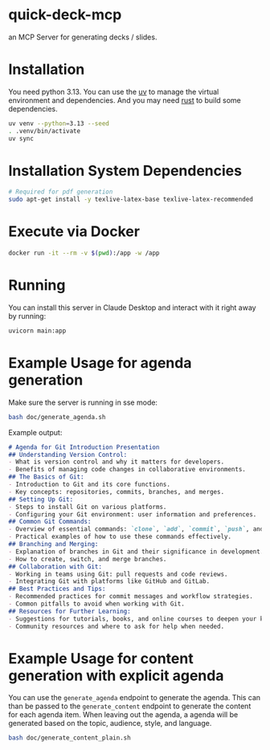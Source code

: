 # quick-deck-mcp
an MCP Server for generating decks / slides.

# Installation
You need python 3.13.
You can use the [uv](https://docs.astral.sh/uv/getting-started/installation/) to manage the virtual environment and dependencies.
And you may need [rust](https://www.rust-lang.org/tools/install) to build some dependencies.
```bash
uv venv --python=3.13 --seed
. .venv/bin/activate
uv sync
```

# Installation System Dependencies
```bash
# Required for pdf generation
sudo apt-get install -y texlive-latex-base texlive-latex-recommended
```

# Execute via Docker
```bash
docker run -it --rm -v $(pwd):/app -w /app
```

# Running
You can install this server in Claude Desktop and interact with it right away by running:
```bash
uvicorn main:app
```
# Example Usage for agenda generation
Make sure the server is running in sse mode:

```bash
bash doc/generate_agenda.sh
```
Example output:
```markdown
# Agenda for Git Introduction Presentation
## Understanding Version Control: 
- What is version control and why it matters for developers.
- Benefits of managing code changes in collaborative environments.
## The Basics of Git:  
- Introduction to Git and its core functions.
- Key concepts: repositories, commits, branches, and merges.
## Setting Up Git: 
- Steps to install Git on various platforms.
- Configuring your Git environment: user information and preferences.
## Common Git Commands: 
- Overview of essential commands: `clone`, `add`, `commit`, `push`, and `pull`.
- Practical examples of how to use these commands effectively.
## Branching and Merging: 
- Explanation of branches in Git and their significance in development.
- How to create, switch, and merge branches.
## Collaboration with Git: 
- Working in teams using Git: pull requests and code reviews.
- Integrating Git with platforms like GitHub and GitLab.
## Best Practices and Tips: 
- Recommended practices for commit messages and workflow strategies.
- Common pitfalls to avoid when working with Git.
## Resources for Further Learning: 
- Suggestions for tutorials, books, and online courses to deepen your knowledge.
- Community resources and where to ask for help when needed.
```

# Example Usage for content generation with explicit agenda
You can use the `generate_agenda` endpoint to generate the agenda. 
This can than be passed to the `generate_content` endpoint to generate the content for each agenda item.
When leaving out the agenda, a agenda will be generated based on the topic, audience, style, and language.

```bash
bash doc/generate_content_plain.sh


```